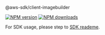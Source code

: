 @aws-sdk/client-imagebuilder

[![NPM version](https://img.shields.io/npm/v/@aws-sdk/client-imagebuilder/beta.svg)](https://www.npmjs.com/package/@aws-sdk/client-imagebuilder)
[![NPM downloads](https://img.shields.io/npm/dm/@aws-sdk/client-imagebuilder.svg)](https://www.npmjs.com/package/@aws-sdk/client-imagebuilder)

For SDK usage, please step to [SDK reademe](https://github.com/aws/aws-sdk-js-v3).
